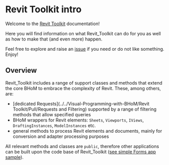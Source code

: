 # Revit Toolkit intro

Welcome to the [Revit Toolkit](https://github.com/BHoM/Revit_Toolkit/) documentation! 

Here you will find information on what Revit_Toolkit can do for you as well as how to make that (and even more) happen. 

Feel free to explore and raise an [issue](https://github.com/BHoM/Revit_Toolkit/issues) if you need or do not like something. Enjoy!

## Overview
Revit_Toolkit includes a range of support classes and methods that extend the core BHoM to embrace the complexity of Revit. These, among others, are:

- [dedicated Requests](../../Visual-Programming-with-BHoM/Revit Toolkit/Pull/Requests and Filtering) supported by a range of filtering methods that allow specified queries
- BHoM wrappers for Revit elements: `Sheets`, `Viewports`, `IViews`, `DraftingInstances`, `ModelInstances` etc.
- general methods to process Revit elements and documents, mainly for conversion and adapter processing purposes

All relevant methods and classes are `public`, therefore other applications can be built upon the code base of Revit_Toolkit ([see simple Forms app sample](https://github.com/BHoM/samples/tree/master/Revit_Toolkit/C%23)).